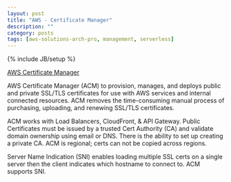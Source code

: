 ```yaml
---
layout: post
title: "AWS - Certificate Manager"
description: ""
category: posts
tags: [aws-solutions-arch-pro, management, serverless]
---
```

{% include JB/setup %}

[AWS Certificate Manager](https://aws.amazon.com/certificate-manager/)

AWS Certificate Manager (ACM) to provision, manages, and deploys public and private SSL/TLS certificates for use with AWS services and internal connected resources. ACM removes the time-consuming manual process of purchasing, uploading, and renewing SSL/TLS certificates.

ACM works with Load Balancers, CloudFront, &amp; API Gateway. Public Certificates must be issued by a trusted Cert Authority (CA) and validate domain ownership using email or DNS. There is the ability to set up creating a private CA. ACM is regional; certs can not be copied across regions.

Server Name Indication (SNI) enables loading multiple SSL certs on a single server then the client indicates which hostname to connect to. ACM supports SNI.

